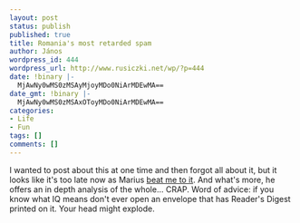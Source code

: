 ```yaml
---
layout: post
status: publish
published: true
title: Romania's most retarded spam
author: János
wordpress_id: 444
wordpress_url: http://www.rusiczki.net/wp/?p=444
date: !binary |-
  MjAwNy0wMS0zMSAyMjoyMDo0NiArMDEwMA==
date_gmt: !binary |-
  MjAwNy0wMS0zMSAxOToyMDo0NiArMDEwMA==
categories:
- Life
- Fun
tags: []
comments: []
---
```

<p>I wanted to post about this at one time and then forgot all about it, but it looks like it's too late now as Marius <a href="http://www.pahomi.ro/?p=180" title="[Romanian]">beat me to it</a>. And what's more, he offers an in depth analysis of the whole... CRAP. Word of advice: if you know what IQ means don't ever open an envelope that has Reader's Digest printed on it. Your head might explode.</p>
